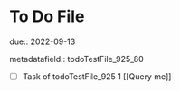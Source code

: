 # To Do File

due:: 2022-09-13

metadatafield:: todoTestFile_925_80

- [ ] Task of todoTestFile_925 1 [[Query me]]
